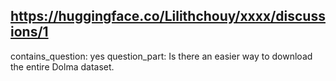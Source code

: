 ## https://huggingface.co/Lilithchouy/xxxx/discussions/1

contains_question: yes
question_part: Is there an easier way to download the entire Dolma dataset.
